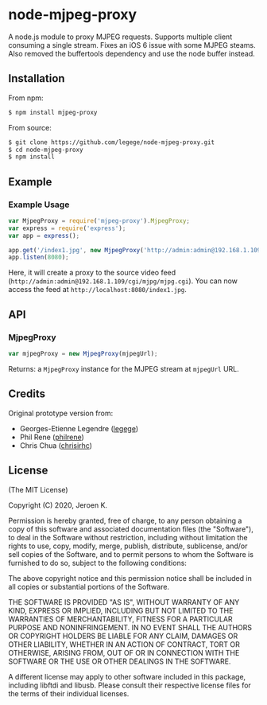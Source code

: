 node-mjpeg-proxy
================

A node.js module to proxy MJPEG requests. Supports multiple client consuming a single stream. Fixes an iOS 6 issue with some MJPEG steams. Also removed the buffertools dependency and use the node buffer instead.

Installation
------------

From npm:

``` bash
$ npm install mjpeg-proxy
```

From source:

``` bash
$ git clone https://github.com/legege/node-mjpeg-proxy.git
$ cd node-mjpeg-proxy
$ npm install
```

Example
-------

### Example Usage

``` js
var MjpegProxy = require('mjpeg-proxy').MjpegProxy;
var express = require('express');
var app = express();

app.get('/index1.jpg', new MjpegProxy('http://admin:admin@192.168.1.109/cgi/mjpg/mjpg.cgi').proxyRequest);
app.listen(8080);
```

Here, it will create a proxy to the source video feed (`http://admin:admin@192.168.1.109/cgi/mjpg/mjpg.cgi`). You can now access the feed at `http://localhost:8080/index1.jpg`.

API
---

### MjpegProxy

``` js
var mjpegProxy = new MjpegProxy(mjpegUrl);
``` 

Returns: a `MjpegProxy` instance for the MJPEG stream at `mjpegUrl` URL.

Credits
-------

Original prototype version from:
  * Georges-Etienne Legendre ([legege](https://github.com/legege))
  * Phil Rene ([philrene](http://github.com/philrene))
  * Chris Chua ([chrisirhc](http://github.com/chrisirhc))

License
-------

(The MIT License)

Copyright (C) 2020, Jeroen K.

Permission is hereby granted, free of charge, to any person obtaining a
copy of this software and associated documentation files (the
"Software"), to deal in the Software without restriction, including
without limitation the rights to use, copy, modify, merge, publish,
distribute, sublicense, and/or sell copies of the Software, and to permit
persons to whom the Software is furnished to do so, subject to the
following conditions:

The above copyright notice and this permission notice shall be included
in all copies or substantial portions of the Software.

THE SOFTWARE IS PROVIDED "AS IS", WITHOUT WARRANTY OF ANY KIND, EXPRESS
OR IMPLIED, INCLUDING BUT NOT LIMITED TO THE WARRANTIES OF
MERCHANTABILITY, FITNESS FOR A PARTICULAR PURPOSE AND NONINFRINGEMENT. IN
NO EVENT SHALL THE AUTHORS OR COPYRIGHT HOLDERS BE LIABLE FOR ANY CLAIM,
DAMAGES OR OTHER LIABILITY, WHETHER IN AN ACTION OF CONTRACT, TORT OR
OTHERWISE, ARISING FROM, OUT OF OR IN CONNECTION WITH THE SOFTWARE OR THE
USE OR OTHER DEALINGS IN THE SOFTWARE.

A different license may apply to other software included in this package, 
including libftdi and libusb. Please consult their respective license files
for the terms of their individual licenses.


